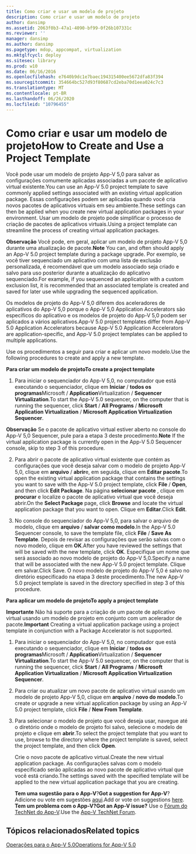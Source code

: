 ```yaml
---
title: Como criar e usar um modelo de projeto
description: Como criar e usar um modelo de projeto
author: dansimp
ms.assetid: 2063f0b3-47a1-4090-bf99-0f26b107331c
ms.reviewer: ''
manager: dansimp
ms.author: dansimp
ms.pagetype: mdop, appcompat, virtualization
ms.mktglfcycl: deploy
ms.sitesec: library
ms.prod: w10
ms.date: 06/16/2016
ms.openlocfilehash: e7640b9dc1e7baec194315400ee5672dfa83f394
ms.sourcegitcommit: 354664bc527d93f80687cd2eba70d1eea024c7c3
ms.translationtype: MT
ms.contentlocale: pt-BR
ms.lasthandoff: 06/26/2020
ms.locfileid: "10796455"
---
```

# <span data-ttu-id="17f06-103">Como criar e usar um modelo de projeto</span><span class="sxs-lookup"><span data-stu-id="17f06-103">How to Create and Use a Project Template</span></span>


<span data-ttu-id="17f06-104">Você pode usar um modelo de projeto App-V 5,0 para salvar as configurações comumente aplicadas associadas a um pacote de aplicativo virtual existente.</span><span class="sxs-lookup"><span data-stu-id="17f06-104">You can use an App-V 5.0 project template to save commonly applied settings associated with an existing virtual application package.</span></span> <span data-ttu-id="17f06-105">Essas configurações podem ser aplicadas quando você cria novos pacotes de aplicativos virtuais em seu ambiente.</span><span class="sxs-lookup"><span data-stu-id="17f06-105">These settings can then be applied when you create new virtual application packages in your environment.</span></span> <span data-ttu-id="17f06-106">Usar um modelo de projeto pode simplificar o processo de criação de pacotes de aplicativos virtuais.</span><span class="sxs-lookup"><span data-stu-id="17f06-106">Using a project template can streamline the process of creating virtual application packages.</span></span>

<span data-ttu-id="17f06-107">**Observação**  Você pode, em geral, aplicar um modelo de projeto App-V 5,0 durante uma atualização de pacote.</span><span class="sxs-lookup"><span data-stu-id="17f06-107">**Note** You can, and often should apply an App-V 5.0 project template during a package upgrade.</span></span> <span data-ttu-id="17f06-108">Por exemplo, se você tiver sequenciado um aplicativo com uma lista de exclusão personalizada, é recomendável que um modelo associado seja criado e salvo para uso posterior durante a atualização do aplicativo sequenciado.</span><span class="sxs-lookup"><span data-stu-id="17f06-108">For example, if you sequenced an application with a custom exclusion list, it is recommended that an associated template is created and saved for later use while upgrading the sequenced application.</span></span>

<span data-ttu-id="17f06-109">Os modelos de projeto do App-V 5,0 diferem dos aceleradores de aplicativos do App-V 5,0 porque o App-V 5,0 Application Accelerators são específicos do aplicativo e os modelos de projeto do App-V 5,0 podem ser aplicados a vários aplicativos.</span><span class="sxs-lookup"><span data-stu-id="17f06-109">App-V 5.0 project templates differ from App-V 5.0 Application Accelerators because App-V 5.0 Application Accelerators are application-specific, and App-V 5.0 project templates can be applied to multiple applications.</span></span>

<span data-ttu-id="17f06-110">Use os procedimentos a seguir para criar e aplicar um novo modelo.</span><span class="sxs-lookup"><span data-stu-id="17f06-110">Use the following procedures to create and apply a new template.</span></span>

**<span data-ttu-id="17f06-111">Para criar um modelo de projeto</span><span class="sxs-lookup"><span data-stu-id="17f06-111">To create a project template</span></span>**

1.  <span data-ttu-id="17f06-112">Para iniciar o sequenciador do App-V 5,0, no computador que está executando o sequenciador, clique em **Iniciar**  /  **todos os programas**Microsoft  /  **Application**Virtualization  /  **Sequencer Virtualization**.</span><span class="sxs-lookup"><span data-stu-id="17f06-112">To start the App-V 5.0 sequencer, on the computer that is running the sequencer, click **Start** / **All Programs** / **Microsoft Application Virtualization** / **Microsoft Application Virtualization Sequencer**.</span></span>

<span data-ttu-id="17f06-113">**Observação**  Se o pacote de aplicativo virtual estiver aberto no console do App-V 5,0 Sequencer, pule para a etapa 3 deste procedimento.</span><span class="sxs-lookup"><span data-stu-id="17f06-113">**Note** If the virtual application package is currently open in the App-V 5.0 Sequencer console, skip to step 3 of this procedure.</span></span>

2. <span data-ttu-id="17f06-114">Para abrir o pacote de aplicativo virtual existente que contém as configurações que você deseja salvar com o modelo de projeto App-V 5,0, clique em **arquivo**  /  **abrir**e, em seguida, clique em **Editar pacote**.</span><span class="sxs-lookup"><span data-stu-id="17f06-114">To open the existing virtual application package that contains the settings you want to save with the App-V 5.0 project template, click **File** / **Open**, and then click **Edit Package**.</span></span> <span data-ttu-id="17f06-115">Na página **selecionar pacote** , clique em **procurar** e localize o pacote de aplicativo virtual que você deseja abrir.</span><span class="sxs-lookup"><span data-stu-id="17f06-115">On the **Select Package** page, click **Browse** and locate the virtual application package that you want to open.</span></span> <span data-ttu-id="17f06-116">Clique em **Editar**.</span><span class="sxs-lookup"><span data-stu-id="17f06-116">Click **Edit**.</span></span>

3. <span data-ttu-id="17f06-117">No console do sequenciador do App-V 5,0, para salvar o arquivo de modelo, clique em **arquivo**  /  **salvar como modelo**.</span><span class="sxs-lookup"><span data-stu-id="17f06-117">In the App-V 5.0 Sequencer console, to save the template file, click **File** / **Save As Template**.</span></span> <span data-ttu-id="17f06-118">Depois de revisar as configurações que serão salvas com o novo modelo, clique em **OK**.</span><span class="sxs-lookup"><span data-stu-id="17f06-118">After you have reviewed the settings that will be saved with the new template, click **OK**.</span></span> <span data-ttu-id="17f06-119">Especifique um nome que será associado ao novo modelo de projeto do App-V 5,0.</span><span class="sxs-lookup"><span data-stu-id="17f06-119">Specify a name that will be associated with the new App-V 5.0 project template.</span></span> <span data-ttu-id="17f06-120">Clique em salvar.</span><span class="sxs-lookup"><span data-stu-id="17f06-120">Click Save.</span></span>
   <span data-ttu-id="17f06-121">O novo modelo de projeto do App-V 5,0 é salvo no diretório especificado na etapa 3 deste procedimento.</span><span class="sxs-lookup"><span data-stu-id="17f06-121">The new App-V 5.0 project template is saved in the directory specified in step 3 of this procedure.</span></span>

**<span data-ttu-id="17f06-122">Para aplicar um modelo de projeto</span><span class="sxs-lookup"><span data-stu-id="17f06-122">To apply a project template</span></span>**

<span data-ttu-id="17f06-123">**Importante**  Não há suporte para a criação de um pacote de aplicativo virtual usando um modelo de projeto em conjunto com um acelerador de pacote.</span><span class="sxs-lookup"><span data-stu-id="17f06-123">**Important** Creating a virtual application package using a project template in conjunction with a Package Accelerator is not supported.</span></span>

1.  <span data-ttu-id="17f06-124">Para iniciar o sequenciador do App-V 5,0, no computador que está executando o sequenciador, clique em **Iniciar**  /  **todos os programas**Microsoft  /  **Application**Virtualization  /  **Sequencer Virtualization**.</span><span class="sxs-lookup"><span data-stu-id="17f06-124">To start the App-V 5.0 sequencer, on the computer that is running the sequencer, click **Start** / **All Programs** / **Microsoft Application Virtualization** / **Microsoft Application Virtualization Sequencer**.</span></span>

2.  <span data-ttu-id="17f06-125">Para criar ou atualizar um novo pacote de aplicativo virtual usando um modelo de projeto App-V 5,0, clique em **arquivo**  /  **novo do modelo**.</span><span class="sxs-lookup"><span data-stu-id="17f06-125">To create or upgrade a new virtual application package by using an App-V 5.0 project template, click **File** / **New From Template**.</span></span>

3.  <span data-ttu-id="17f06-126">Para selecionar o modelo de projeto que você deseja usar, navegue até o diretório onde o modelo de projeto foi salvo, selecione o modelo de projeto e clique em **abrir**.</span><span class="sxs-lookup"><span data-stu-id="17f06-126">To select the project template that you want to use, browse to the directory where the project template is saved, select the project template, and then click **Open**.</span></span>

    <span data-ttu-id="17f06-127">Crie o novo pacote de aplicativo virtual.</span><span class="sxs-lookup"><span data-stu-id="17f06-127">Create the new virtual application package.</span></span> <span data-ttu-id="17f06-128">As configurações salvas com o modelo especificado serão aplicadas ao novo pacote de aplicativo virtual que você está criando.</span><span class="sxs-lookup"><span data-stu-id="17f06-128">The settings saved with the specified template will be applied to the new virtual application package that you are creating.</span></span>

    <span data-ttu-id="17f06-129">**Tem uma sugestão para o App-V**?</span><span class="sxs-lookup"><span data-stu-id="17f06-129">**Got a suggestion for App-V**?</span></span> <span data-ttu-id="17f06-130">Adicione ou vote em sugestões [aqui](http://appv.uservoice.com/forums/280448-microsoft-application-virtualization).</span><span class="sxs-lookup"><span data-stu-id="17f06-130">Add or vote on suggestions [here](http://appv.uservoice.com/forums/280448-microsoft-application-virtualization).</span></span> **<span data-ttu-id="17f06-131">Tem um problema com o App-V?</span><span class="sxs-lookup"><span data-stu-id="17f06-131">Got an App-V issue?</span></span>** <span data-ttu-id="17f06-132">Use o [Fórum do TechNet do App-V](https://social.technet.microsoft.com/Forums/home?forum=mdopappv).</span><span class="sxs-lookup"><span data-stu-id="17f06-132">Use the [App-V TechNet Forum](https://social.technet.microsoft.com/Forums/home?forum=mdopappv).</span></span>

## <span data-ttu-id="17f06-133">Tópicos relacionados</span><span class="sxs-lookup"><span data-stu-id="17f06-133">Related topics</span></span>


[<span data-ttu-id="17f06-134">Operações para o App-V 5.0</span><span class="sxs-lookup"><span data-stu-id="17f06-134">Operations for App-V 5.0</span></span>](operations-for-app-v-50.md)









